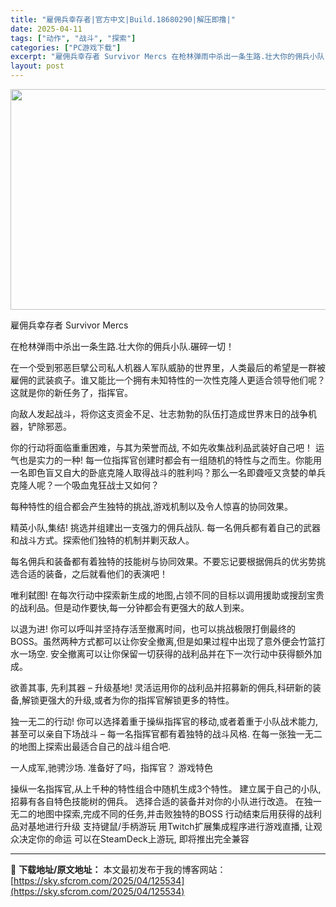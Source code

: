 ```yaml
---
title: "雇佣兵幸存者|官方中文|Build.18680290|解压即撸|"
date: 2025-04-11
tags: ["动作", "战斗", "探索"]
categories: ["PC游戏下载"]
excerpt: "雇佣兵幸存者 Survivor Mercs 在枪林弹雨中杀出一条生路.壮大你的佣兵小队.碾碎一切！ 在一个受到邪恶巨擘公司私人机器人军队威胁的世界里，人类最后的希望是一群被雇佣的武装疯子。谁又能比一个拥有未知特性的一次性克隆人更适合领导他们呢？这就是你的新任务了，指挥官。 向敌人发起战斗，将你这支资&hellip;"
layout: post
---
```


<img class="aligncenter size-full wp-image-125508" src="https://sky.sfcrom.com/wp-content/uploads/2025/04/2025041023153116.webp" alt="" width="616" height="353" />

雇佣兵幸存者 Survivor Mercs

在枪林弹雨中杀出一条生路.壮大你的佣兵小队.碾碎一切！

在一个受到邪恶巨擘公司私人机器人军队威胁的世界里，人类最后的希望是一群被雇佣的武装疯子。谁又能比一个拥有未知特性的一次性克隆人更适合领导他们呢？这就是你的新任务了，指挥官。

向敌人发起战斗，将你这支资金不足、壮志勃勃的队伍打造成世界末日的战争机器，铲除邪恶。

你的行动将面临重重困难，与其为荣誉而战, 不如先收集战利品武装好自己吧！
运气也是实力的一种!
每一位指挥官创建时都会有一组随机的特性与之而生。你能用一名即色盲又自大的卧底克隆人取得战斗的胜利吗？那么一名即聋哑又贪婪的单兵克隆人呢？一个吸血鬼狂战士又如何？

每种特性的组合都会产生独特的挑战,游戏机制以及令人惊喜的协同效果。

精英小队,集结!
挑选并组建出一支强力的佣兵战队. 每一名佣兵都有着自己的武器和战斗方式。探索他们独特的机制并剿灭敌人。

每名佣兵和装备都有着独特的技能树与协同效果。不要忘记要根据佣兵的优劣势挑选合适的装备，之后就看他们的表演吧！

唯利弑图!
在每次行动中探索新生成的地图,占领不同的目标以调用援助或搜刮宝贵的战利品。但是动作要快,每一分钟都会有更强大的敌人到来。

以退为进!
你可以呼叫并坚持存活至撤离时间，也可以挑战极限打倒最终的BOSS。虽然两种方式都可以让你安全撤离,但是如果过程中出现了意外便会竹篮打水一场空. 安全撤离可以让你保留一切获得的战利品并在下一次行动中获得额外加成。

欲善其事, 先利其器 – 升级基地!
灵活运用你的战利品并招募新的佣兵,科研新的装备,解锁更强大的升级,或者为你的指挥官解锁更多的特性。

独一无二的行动!
你可以选择着重于操纵指挥官的移动,或者着重于小队战术能力,甚至可以亲自下场战斗 – 每一名指挥官都有着独特的战斗风格. 在每一张独一无二的地图上探索出最适合自己的战斗组合吧.

一人成军,驰骋沙场.
准备好了吗，指挥官？
游戏特色

操纵一名指挥官,从上千种的特性组合中随机生成3个特性。
建立属于自己的小队, 招募有各自特色技能树的佣兵。
选择合适的装备并对你的小队进行改造。
在独一无二的地图中探索,完成不同的任务,并击败独特的BOSS
行动结束后用获得的战利品对基地进行升级
支持键鼠/手柄游玩
用Twitch扩展集成程序进行游戏直播, 让观众决定你的命运
可以在SteamDeck上游玩, 即将推出完全兼容

---
📖 **下载地址/原文地址：** 本文最初发布于我的博客网站：[https://sky.sfcrom.com/2025/04/125534](https://sky.sfcrom.com/2025/04/125534)
